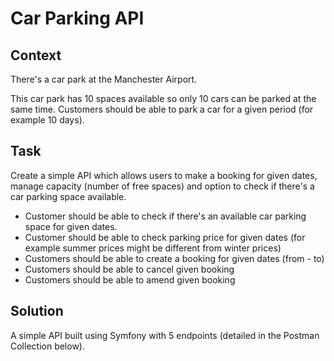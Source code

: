 # Car Parking API

## Context

There's a car park at the Manchester Airport.

This car park has 10 spaces available so only 10 cars can be parked at the same time. Customers should be able to park a car for a given period (for example 10 days).

## Task
Create a simple API which allows users to make a booking for given dates, manage capacity (number of free spaces) and option to check if there's a car parking space available.

- Customer should be able to check if there's an available car parking space for given dates.
- Customer should be able to check parking price for given dates (for example summer prices might be different from winter prices)
- Customers should be able to create a booking for given dates (from - to)
- Customers should be able to cancel given booking
- Customers should be able to amend given booking


## Solution

A simple API built using Symfony with 5 endpoints (detailed in the Postman Collection below).

